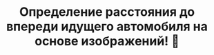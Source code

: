 <h1 align="center">  Определение расстояния до впереди  идущего автомобиля на основе изображений! 🚗<h4 ><h4 >
